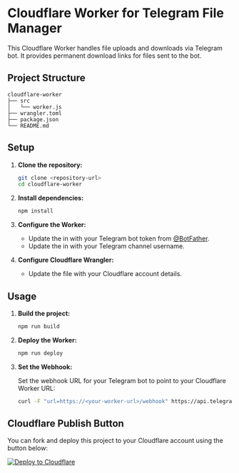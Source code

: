 # Cloudflare Worker for Telegram File Manager

This Cloudflare Worker handles file uploads and downloads via Telegram bot. It provides permanent download links for files sent to the bot.

## Project Structure
```
cloudflare-worker
├── src
│   └── worker.js
├── wrangler.toml
├── package.json
└── README.md
```

## Setup

1. **Clone the repository:**

    ```sh
    git clone <repository-url>
    cd cloudflare-worker
    ```

2. **Install dependencies:**

    ```sh
    npm install
    ```

3. **Configure the Worker:**

    - Update the  in  with your Telegram bot token from [@BotFather](https://t.me/BotFather).
    - Update the  in  with your Telegram channel username.

4. **Configure Cloudflare Wrangler:**

    - Update the  file with your Cloudflare account details.

## Usage

1. **Build the project:**

    ```sh
    npm run build
    ```

2. **Deploy the Worker:**

    ```sh
    npm run deploy
    ```

3. **Set the Webhook:**

    Set the webhook URL for your Telegram bot to point to your Cloudflare Worker URL:

    ```sh
    curl -F "url=https://<your-worker-url>/webhook" https://api.telegram.org/bot<your-bot-token>/setWebhook
    ```

## Cloudflare Publish Button

You can fork and deploy this project to your Cloudflare account using the button below:

[![Deploy to Cloudflare](https://deploy.workers.cloudflare.com/button)](https://deploy.workers.cloudflare.com/?url=https://github.com/mohammadham/TelegramFileManagerBot)

